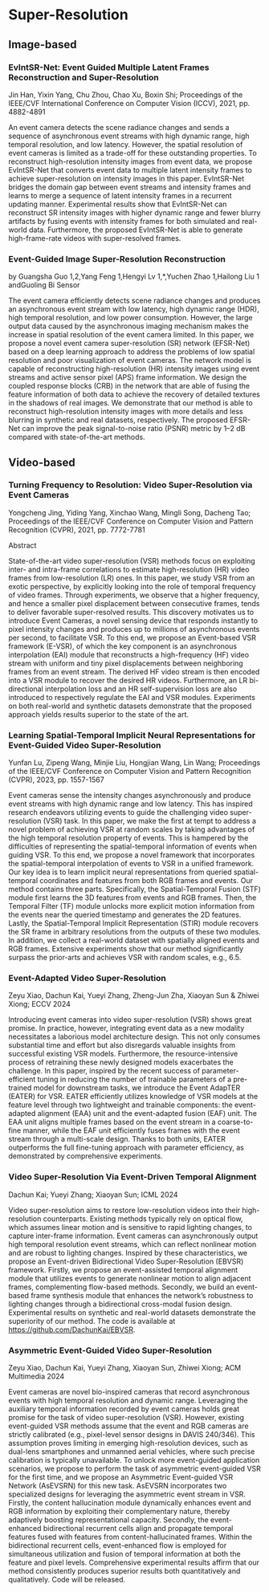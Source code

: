 # Super-Resolution

## Image-based

### EvIntSR-Net: Event Guided Multiple Latent Frames Reconstruction and Super-Resolution

Jin Han, Yixin Yang, Chu Zhou, Chao Xu, Boxin Shi; Proceedings of the IEEE/CVF International Conference on Computer Vision (ICCV), 2021, pp. 4882-4891

An event camera detects the scene radiance changes and sends a sequence of asynchronous event streams with high dynamic range, high temporal resolution, and low latency. However, the spatial resolution of event cameras is limited as a trade-off for these outstanding properties. To reconstruct high-resolution intensity images from event data, we propose EvIntSR-Net that converts event data to multiple latent intensity frames to achieve super-resolution on intensity images in this paper. EvIntSR-Net bridges the domain gap between event streams and intensity frames and learns to merge a sequence of latent intensity frames in a recurrent updating manner. Experimental results show that EvIntSR-Net can reconstruct SR intensity images with higher dynamic range and fewer blurry artifacts by fusing events with intensity frames for both simulated and real-world data. Furthermore, the proposed EvIntSR-Net is able to generate high-frame-rate videos with super-resolved frames.

### Event-Guided Image Super-Resolution Reconstruction

by Guangsha Guo 1,2,Yang Feng 1,Hengyi Lv 1,*,Yuchen Zhao 1,Hailong Liu 1 andGuoling Bi  Sensor

The event camera efficiently detects scene radiance changes and produces an asynchronous event stream with low latency, high dynamic range (HDR), high temporal resolution, and low power consumption. However, the large output data caused by the asynchronous imaging mechanism makes the increase in spatial resolution of the event camera limited. In this paper, we propose a novel event camera super-resolution (SR) network (EFSR-Net) based on a deep learning approach to address the problems of low spatial resolution and poor visualization of event cameras. The network model is capable of reconstructing high-resolution (HR) intensity images using event streams and active sensor pixel (APS) frame information. We design the coupled response blocks (CRB) in the network that are able of fusing the feature information of both data to achieve the recovery of detailed textures in the shadows of real images. We demonstrate that our method is able to reconstruct high-resolution intensity images with more details and less blurring in synthetic and real datasets, respectively. The proposed EFSR-Net can improve the peak signal-to-noise ratio (PSNR) metric by 1–2 dB compared with state-of-the-art methods.

## Video-based

### Turning Frequency to Resolution: Video Super-Resolution via Event Cameras

Yongcheng Jing, Yiding Yang, Xinchao Wang, Mingli Song, Dacheng Tao; Proceedings of the IEEE/CVF Conference on Computer Vision and Pattern Recognition (CVPR), 2021, pp. 7772-7781

Abstract

State-of-the-art video super-resolution (VSR) methods focus on exploiting inter- and intra-frame correlations to estimate high-resolution (HR) video frames from low-resolution (LR) ones. In this paper, we study VSR from an exotic perspective, by explicitly looking into the role of temporal frequency of video frames. Through experiments, we observe that a higher frequency, and hence a smaller pixel displacement between consecutive frames, tends to deliver favorable super-resolved results. This discovery motivates us to introduce Event Cameras, a novel sensing device that responds instantly to pixel intensity changes and produces up to millions of asynchronous events per second, to facilitate VSR. To this end, we propose an Event-based VSR framework (E-VSR), of which the key component is an asynchronous interpolation (EAI) module that reconstructs a high-frequency (HF) video stream with uniform and tiny pixel displacements between neighboring frames from an event stream. The derived HF video stream is then encoded into a VSR module to recover the desired HR videos. Furthermore, an LR bi-directional interpolation loss and an HR self-supervision loss are also introduced to respectively regulate the EAI and VSR modules. Experiments on both real-world and synthetic datasets demonstrate that the proposed approach yields results superior to the state of the art.

### Learning Spatial-Temporal Implicit Neural Representations for Event-Guided Video Super-Resolution

Yunfan Lu, Zipeng Wang, Minjie Liu, Hongjian Wang, Lin Wang; Proceedings of the IEEE/CVF Conference on Computer Vision and Pattern Recognition (CVPR), 2023, pp. 1557-1567


Event cameras sense the intensity changes asynchronously and produce event streams with high dynamic range and low latency. This has inspired research endeavors utilizing events to guide the challenging video super-resolution (VSR) task. In this paper, we make the first at tempt to address a novel problem of achieving VSR at random scales by taking advantages of the high temporal resolution property of events. This is hampered by the difficulties of representing the spatial-temporal information of events when guiding VSR. To this end, we propose a novel framework that incorporates the spatial-temporal interpolation of events to VSR in a unified framework. Our key idea is to learn implicit neural representations from queried spatial-temporal coordinates and features from both RGB frames and events. Our method contains three parts. Specifically, the Spatial-Temporal Fusion (STF) module first learns the 3D features from events and RGB frames. Then, the Temporal Filter (TF) module unlocks more explicit motion information from the events near the queried timestamp and generates the 2D features. Lastly, the Spatial-Temporal Implicit Representation (STIR) module recovers the SR frame in arbitrary resolutions from the outputs of these two modules. In addition, we collect a real-world dataset with spatially aligned events and RGB frames. Extensive experiments show that our method significantly surpass the prior-arts and achieves VSR with random scales, e.g., 6.5.

### Event-Adapted Video Super-Resolution

Zeyu Xiao, Dachun Kai, Yueyi Zhang, Zheng-Jun Zha, Xiaoyan Sun & Zhiwei Xiong; ECCV 2024

Introducing event cameras into video super-resolution (VSR) shows great promise. In practice, however, integrating event data as a new modality necessitates a laborious model architecture design. This not only consumes substantial time and effort but also disregards valuable insights from successful existing VSR models. Furthermore, the resource-intensive process of retraining these newly designed models exacerbates the challenge. In this paper, inspired by the recent success of parameter-efficient tuning in reducing the number of trainable parameters of a pre-trained model for downstream tasks, we introduce the Event AdapTER (EATER) for VSR. EATER efficiently utilizes knowledge of VSR models at the feature level through two lightweight and trainable components: the event-adapted alignment (EAA) unit and the event-adapted fusion (EAF) unit. The EAA unit aligns multiple frames based on the event stream in a coarse-to-fine manner, while the EAF unit efficiently fuses frames with the event stream through a multi-scale design. Thanks to both units, EATER outperforms the full fine-tuning approach with parameter efficiency, as demonstrated by comprehensive experiments.

### Video Super-Resolution Via Event-Driven Temporal Alignment

Dachun Kai; Yueyi Zhang; Xiaoyan Sun; ICML 2024

Video super-resolution aims to restore low-resolution videos into their high-resolution counterparts. Existing methods typically rely on optical flow, which assumes linear motion and is sensitive to rapid lighting changes, to capture inter-frame information. Event cameras can asynchronously output high temporal resolution event streams, which can reflect nonlinear motion and are robust to lighting changes. Inspired by these characteristics, we propose an Event-driven Bidirectional Video Super-Resolution (EBVSR) framework. Firstly, we propose an event-assisted temporal alignment module that utilizes events to generate nonlinear motion to align adjacent frames, complementing flow-based methods. Secondly, we build an event-based frame synthesis module that enhances the network’s robustness to lighting changes through a bidirectional cross-modal fusion design. Experimental results on synthetic and real-world datasets demonstrate the superiority of our method. The code is available at https://github.com/DachunKai/EBVSR.

### Asymmetric Event-Guided Video Super-Resolution

Zeyu Xiao, Dachun Kai, Yueyi Zhang, Xiaoyan Sun, Zhiwei Xiong; ACM Multimedia 2024

Event cameras are novel bio-inspired cameras that record asynchronous events with high temporal resolution and dynamic range. Leveraging the auxiliary temporal information recorded by event cameras holds great promise for the task of video super-resolution (VSR). However, existing event-guided VSR methods assume that the event and RGB cameras are strictly calibrated (e.g., pixel-level sensor designs in DAVIS 240/346). This assumption proves limiting in emerging high-resolution devices, such as dual-lens smartphones and unmanned aerial vehicles, where such precise calibration is typically unavailable. To unlock more event-guided application scenarios, we propose to perform the task of asymmetric event-guided VSR for the first time, and we propose an Asymmetric Event-guided VSR Network (AsEVSRN) for this new task. AsEVSRN incorporates two specialized designs for leveraging the asymmetric event stream in VSR. Firstly, the content hallucination module dynamically enhances event and RGB information by exploiting their complementary nature, thereby adaptively boosting representational capacity. Secondly, the event-enhanced bidirectional recurrent cells align and propagate temporal features fused with features from content-hallucinated frames. Within the bidirectional recurrent cells, event-enhanced flow is employed for simultaneous utilization and fusion of temporal information at both the feature and pixel levels. Comprehensive experimental results affirm that our method consistently produces superior results both quantitatively and qualitatively. Code will be released.